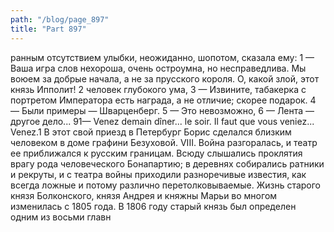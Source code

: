 ```yaml
---
path: "/blog/page_897"
title: "Part 897"
---
```


ранным отсутствием улыбки, неожиданно, шопотом, сказала ему:
1 — Ваша игра слов нехороша, очень остроумна, но несправедлива. Мы воюем за добрые начала, а не за прусского короля. О, какой злой, этот князь Ипполит!
2 человек глубокого ума,
3 — Извините, табакерка с портретом Императора есть награда, а не отличие; скорее подарок.
4 — Были примеры — Шварценберг.
5 — Это невозможно,
6 — Лента — другое дело...
91— Venez demain dîner... le soir. Il faut que vous veniez... Venez.1
В этот свой приезд в Петербург Борис сделался близким человеком в доме графини Безуховой.
VIII.
Война разгоралась, и театр ее приближался к русским границам. Всюду слышались проклятия врагу рода человеческого Бонапартию; в деревнях собирались ратники и рекруты, и с театра войны приходили разноречивые известия, как всегда ложные и потому различно перетолковываемые.
Жизнь старого князя Болконского, князя Андрея и княжны Марьи во многом изменилась с 1805 года.
В 1806 году старый князь был определен одним из восьми главн
